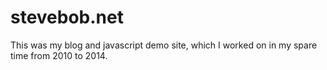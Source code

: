 # stevebob.net

This was my blog and javascript demo site, which I worked on in my spare time
from 2010 to 2014.
